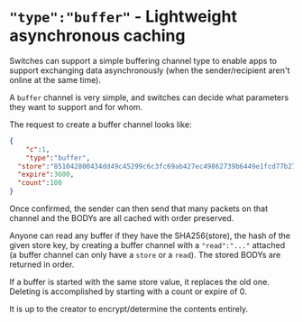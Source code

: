 # `"type":"buffer"` - Lightweight asynchronous caching

Switches can support a simple buffering channel type to enable apps to support exchanging data asynchronously (when the sender/recipient aren't online at the same time).

A `buffer` channel is very simple, and switches can decide what parameters they want to support and for whom.

The request to create a buffer channel looks like:

```json
{
	"c":1,
	"type":"buffer",
  "store":"851042800434dd49c45299c6c3fc69ab427ec49862739b6449e1fcd77b27d3a6",
  "expire":3600,
  "count":100
}
```

Once confirmed, the sender can then send that many packets on that channel and the BODYs are all cached with order preserved.

Anyone can read any buffer if they have the SHA256(store), the hash of the given store key, by creating a buffer channel with a `"read":"..."` attached (a buffer channel can only have a `store` or a `read`).  The stored BODYs are returned in order.

If a buffer is started with the same store value, it replaces the old one. Deleting is accomplished by starting with a count or expire of 0.

It is up to the creator to encrypt/determine the contents entirely.